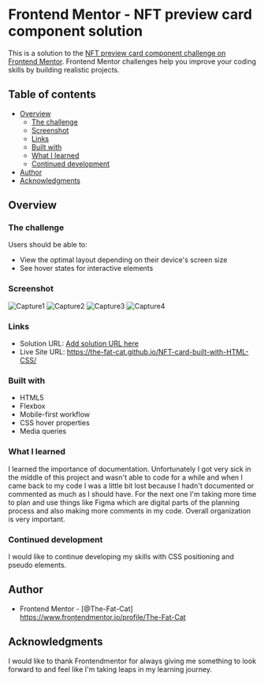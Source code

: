 # Frontend Mentor - NFT preview card component solution

This is a solution to the [NFT preview card component challenge on Frontend Mentor](https://www.frontendmentor.io/challenges/nft-preview-card-component-SbdUL_w0U). Frontend Mentor challenges help you improve your coding skills by building realistic projects. 

## Table of contents

- [Overview](#overview)
  - [The challenge](#the-challenge)
  - [Screenshot](#screenshot)
  - [Links](#links)
  - [Built with](#built-with)
  - [What I learned](#what-i-learned)
  - [Continued development](#continued-development)
- [Author](#author)
- [Acknowledgments](#acknowledgments)

## Overview

### The challenge

Users should be able to:

- View the optimal layout depending on their device's screen size
- See hover states for interactive elements

### Screenshot
![Capture1](https://user-images.githubusercontent.com/26780054/161863437-2cfcb991-6081-4414-b219-f0ff97469444.PNG)
![Capture2](https://user-images.githubusercontent.com/26780054/161863442-3ff334d3-dafc-4b6b-b2e8-963cb3909391.PNG)
![Capture3](https://user-images.githubusercontent.com/26780054/161863449-932eefb6-7563-4c7e-a7bd-fa5f25091f87.PNG)
![Capture4](https://user-images.githubusercontent.com/26780054/161863455-cb9b03bb-e973-460f-b2bf-1b39a8b50eb6.PNG)


### Links

- Solution URL: [Add solution URL here](https://your-solution-url.com)
- Live Site URL: https://the-fat-cat.github.io/NFT-card-built-with-HTML-CSS/

### Built with

- HTML5
- Flexbox
- Mobile-first workflow
- CSS hover properties
- Media queries

### What I learned

I learned the importance of documentation. Unfortunately I got very sick in the middle of this project and wasn't able to code for a while and when I came back to my code I was a little bit lost because I hadn't documented or commented as much as I should have. For the next one I'm taking more time to plan and use things like Figma which are digital parts of the planning process and also making more comments in my code. Overall organization is very important. 

### Continued development

I would like to continue developing my skills with CSS positioning and pseudo elements. 

## Author

- Frontend Mentor - [@The-Fat-Cat] https://www.frontendmentor.io/profile/The-Fat-Cat

## Acknowledgments

I would like to thank Frontendmentor for always giving me something to look forward to and feel like I'm taking leaps in my learning journey. 
